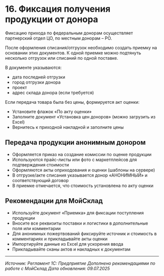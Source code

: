# 16. Фиксация получения продукции от донора

Фиксацию прихода по федеральным донорам осуществляет партнерский отдел ЦО, по местным донорам – РО.

После оформления списания/отгрузок необходимо создать приемку на основании этих документов. К одной приемке можно подтянуть несколько отгрузок или списаний по одной поставке.

В документе указываются:
- дата последней отгрузки
- город отгрузки донора
- проект
- адрес склада донора (если требуется)

Если передача товара была без цены, формируется акт оценки:
- Установите флажок «По акту оценки»
- Заполните документ «Установка цен доноров» (можно загрузить из Excel)
- Вернитесь к приходной накладной и заполните цены

## Передача продукции анонимным донором

- Оформляется приказ на создание комиссии по оценке продукции
- Используются прайс-листы или фото с маркетплейсов для подтверждения стоимости
- Оформляются акты оприходования и оценки (шаблоны на сервере)
- В отгрузке/акте списания указывается донор «АНОНИМНЫЙ» и соответствующий договор
- В приемке отмечается, что стоимость установлена по акту оценки

## Рекомендации для МойСклад

- Используйте документ «Приемка» для фиксации поступления продукции
- Вносите все реквизиты поставки и логистики в дополнительные поля или комментарии
- Для анонимных пожертвований фиксируйте источник и стоимость в комментариях и прикладывайте акты оценки
- Импортируйте данные из Excel для ускорения ввода
- Прикладывайте сканы актов и накладных к документам

---

*Источник: Регламент 1С: Предприятие*
*Дополнено рекомендациями по работе с МойСклад*
*Дата обновления: 09.07.2025* 